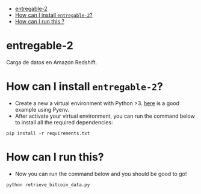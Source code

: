 
- [entregable-2](#entregable-2)
- [How can I install `entregable-2`?](#how-can-i-install-entregable-2)
- [How can I run this ?](#how-can-i-run-this?)

# entregable-2
Carga de datos en Amazon Redshift.

# How can I install `entregable-2`?
- Create a new a virtual environment with Python >3. [here](https://realpython.com/intro-to-pyenv/) is a good example using Pyenv.
- After activate your virtual environment, you can run the command below to install all the required dependencies:
```
pip install -r requirements.txt
```
# How can I run this?
- Now you can run the command below and you should be good to go!
```
python retrieve_bitcoin_data.py
```